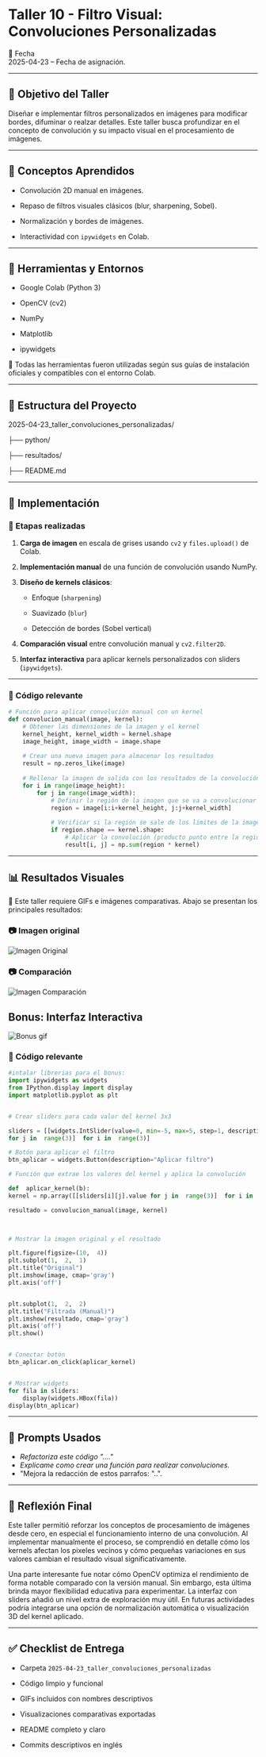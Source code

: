 # Taller 10 - Filtro Visual: Convoluciones Personalizadas

📅 Fecha  
2025-04-23 – Fecha de asignación.

----------

## 🎯 Objetivo del Taller

Diseñar e implementar filtros personalizados en imágenes para modificar bordes, difuminar o realzar detalles. Este taller busca profundizar en el concepto de convolución y su impacto visual en el procesamiento de imágenes.

----------

## 🧠 Conceptos Aprendidos

-   Convolución 2D manual en imágenes.
    
-   Repaso de filtros visuales clásicos (blur, sharpening, Sobel).
    
-   Normalización y bordes de imágenes.
       
-   Interactividad con `ipywidgets` en Colab.
    

----------

## 🔧 Herramientas y Entornos

-   Google Colab (Python 3)
    
-   OpenCV (cv2)
    
-   NumPy
    
-   Matplotlib
    
-   ipywidgets
    

📌 Todas las herramientas fueron utilizadas según sus guías de instalación oficiales y compatibles con el entorno Colab.

----------

## 📁 Estructura del Proyecto



2025-04-23_taller_convoluciones_personalizadas/

├── python/

├── resultados/

├── README.md


----------

## 🧪 Implementación

### 🔹 Etapas realizadas

1.  **Carga de imagen** en escala de grises usando `cv2` y `files.upload()` de Colab.
    
2.  **Implementación manual** de una función de convolución usando NumPy.
    
3.  **Diseño de kernels clásicos**:
    
    -   Enfoque (`sharpening`)
        
    -   Suavizado (`blur`)
        
    -   Detección de bordes (Sobel vertical)
        
4.  **Comparación visual** entre convolución manual y `cv2.filter2D`.
    
5.  **Interfaz interactiva** para aplicar kernels personalizados con sliders (`ipywidgets`).
    

----------

### 🔹 Código relevante


```python
# Función para aplicar convolución manual con un kernel
def convolucion_manual(image, kernel):
    # Obtener las dimensiones de la imagen y el kernel
    kernel_height, kernel_width = kernel.shape
    image_height, image_width = image.shape
    
    # Crear una nueva imagen para almacenar los resultados
    result = np.zeros_like(image)
    
    # Rellenar la imagen de salida con los resultados de la convolución
    for i in range(image_height):
        for j in range(image_width):
            # Definir la región de la imagen que se va a convolucionar
            region = image[i:i+kernel_height, j:j+kernel_width]
            
            # Verificar si la región se sale de los límites de la imagen.
            if region.shape == kernel.shape:
                # Aplicar la convolución (producto punto entre la región y el kernel)
                result[i, j] = np.sum(region * kernel)
``` 

----------

## 📊 Resultados Visuales

📌 Este taller requiere GIFs e imágenes comparativas. Abajo se presentan los principales resultados:

### 📷 Imagen original

![Imagen Original](https://github.com/JuanDanielRamirezMojica/computacion-visual/blob/main/2025-04-23_taller_convoluciones_personalizadas/resultados/bcsOriginal.jpg?raw=true)


### 📷 Comparación

![Imagen  Comparación](https://github.com/JuanDanielRamirezMojica/computacion-visual/blob/main/2025-04-23_taller_convoluciones_personalizadas/resultados/comparacion.png?raw=true)

## Bonus:  Interfaz Interactiva

![Bonus gif](https://github.com/JuanDanielRamirezMojica/computacion-visual/blob/main/2025-04-23_taller_convoluciones_personalizadas/resultados/bonus.gif?raw=true)


### 🔹 Código relevante


```python
#intalar librerias para el bonus:
import ipywidgets as widgets
from IPython.display import display
import matplotlib.pyplot as plt


# Crear sliders para cada valor del kernel 3x3

sliders = [[widgets.IntSlider(value=0, min=-5, max=5, step=1, description=f'K{i}{j}')
for j in  range(3)]  for i in  range(3)]

# Botón para aplicar el filtro
btn_aplicar = widgets.Button(description="Aplicar filtro")

# Función que extrae los valores del kernel y aplica la convolución

def  aplicar_kernel(b):
kernel = np.array([[sliders[i][j].value for j in  range(3)]  for i in  range(3)], dtype=np.float32)

resultado = convolucion_manual(image, kernel)

  

# Mostrar la imagen original y el resultado

plt.figure(figsize=(10,  4))
plt.subplot(1,  2,  1)
plt.title("Original")
plt.imshow(image, cmap='gray')
plt.axis('off')


plt.subplot(1,  2,  2)
plt.title("Filtrada (Manual)")
plt.imshow(resultado, cmap='gray')
plt.axis('off')
plt.show()


# Conectar botón
btn_aplicar.on_click(aplicar_kernel)


# Mostrar widgets
for fila in sliders:
	display(widgets.HBox(fila))
display(btn_aplicar)

```

----------

## 🧩 Prompts Usados

- _Refactoriza este código "...."_
- _Explicame como crear una función para realizar convoluciones._
-  "Mejora la redacción de estos parrafos: "..".
----------

## 💬 Reflexión Final

Este taller permitió reforzar los conceptos de procesamiento de imágenes desde cero, en especial el funcionamiento interno de una convolución. Al implementar manualmente el proceso, se comprendió en detalle cómo los kernels afectan los pixeles vecinos y cómo pequeñas variaciones en sus valores cambian el resultado visual significativamente.

Una parte interesante fue notar cómo OpenCV optimiza el rendimiento de forma notable comparado con la versión manual. Sin embargo, esta última brinda mayor flexibilidad educativa para experimentar. La interfaz con sliders añadió un nivel extra de exploración muy útil. En futuras actividades podría integrarse una opción de normalización automática o visualización 3D del kernel aplicado.
   
----------

## ✅ Checklist de Entrega

-   Carpeta `2025-04-23_taller_convoluciones_personalizadas`
    
-   Código limpio y funcional
    
-   GIFs incluidos con nombres descriptivos
    
-   Visualizaciones comparativas exportadas
    
-   README completo y claro
    
-   Commits descriptivos en inglés
